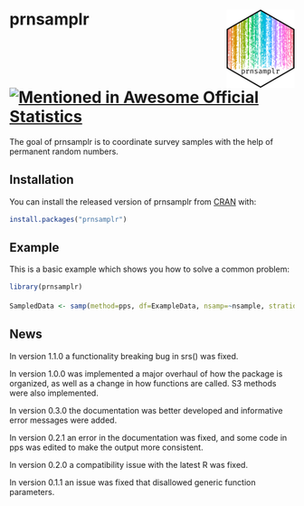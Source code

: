 # prnsamplr <img src="man/figures/logo.png" align="right" height="138" alt="" /> [![Mentioned in Awesome Official Statistics ](https://awesome.re/mentioned-badge.svg)](http://www.awesomeofficialstatistics.org)

The goal of prnsamplr is to coordinate survey samples with the help of permanent random numbers. 

## Installation

You can install the released version of prnsamplr from [CRAN](https://CRAN.R-project.org) with:

``` r
install.packages("prnsamplr")
```

## Example

This is a basic example which shows you how to solve a common problem:

``` r
library(prnsamplr)

SampledData <- samp(method=pps, df=ExampleData, nsamp=~nsample, stratid=~stratum, prn=~rands, size=~sizeM)
```

## News

In version 1.1.0 a functionality breaking bug in srs() was fixed.

In version 1.0.0 was implemented a major overhaul of how the package is organized, as well as a change in how functions are called. S3 methods were also implemented.

In version 0.3.0 the documentation was better developed and informative error messages were added.

In version 0.2.1 an error in the documentation was fixed, and some code in pps was edited to make the output more consistent.

In version 0.2.0 a compatibility issue with the latest R was fixed. 

In version 0.1.1 an issue was fixed that disallowed generic function parameters. 

